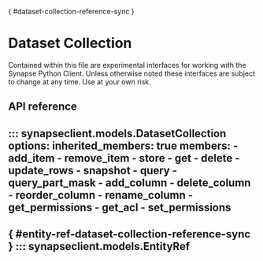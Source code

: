 [](){ #dataset-collection-reference-sync }
# Dataset Collection

Contained within this file are experimental interfaces for working with the Synapse Python
Client. Unless otherwise noted these interfaces are subject to change at any time. Use
at your own risk.

## API reference

::: synapseclient.models.DatasetCollection
    options:
        inherited_members: true
        members:
            - add_item
            - remove_item
            - store
            - get
            - delete
            - update_rows
            - snapshot
            - query
            - query_part_mask
            - add_column
            - delete_column
            - reorder_column
            - rename_column
            - get_permissions
            - get_acl
            - set_permissions
---
[](){ #entity-ref-dataset-collection-reference-sync }
::: synapseclient.models.EntityRef
---
